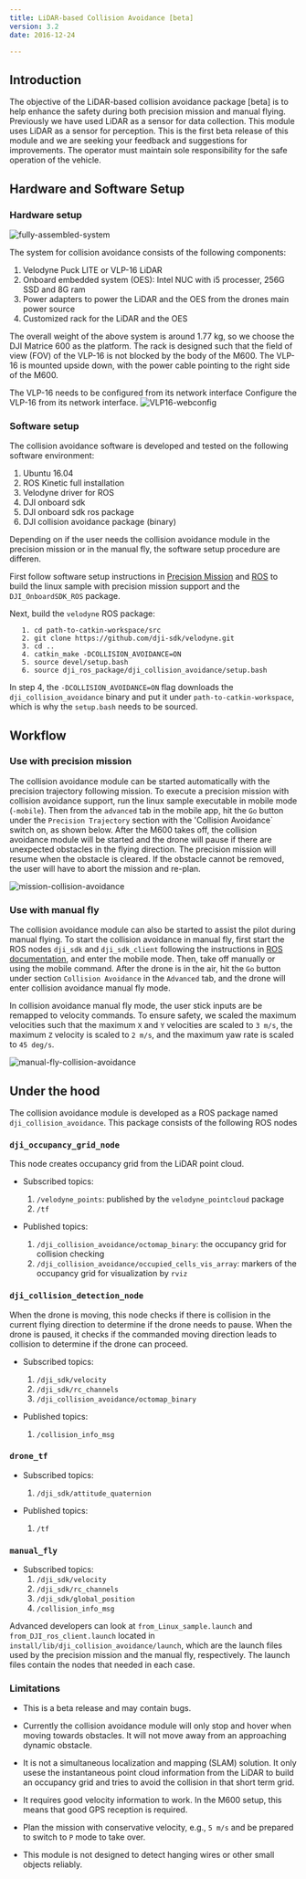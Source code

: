 ```yaml
---
title: LiDAR-based Collision Avoidance [beta]
version: 3.2
date: 2016-12-24

---
```


## Introduction

The objective of the LiDAR-based collision avoidance package [beta] is to help enhance the safety during both precision mission and manual flying. Previously we have used LiDAR as a sensor for data collection. This module uses LiDAR as a sensor for perception. This is the first beta release of this module and we are seeking your feedback and suggestions for improvements.  The operator must maintain sole responsibility for the safe operation of the vehicle.


## Hardware and Software Setup

### Hardware setup
![fully-assembled-system](../../images/modules/collision-avoidance/fully-assembled-system.jpg)

The system for collision avoidance consists of the following components:
1. Velodyne Puck LITE or VLP-16 LiDAR
2. Onboard embedded system (OES): Intel NUC with i5 processer, 256G SSD and 8G ram
3. Power adapters to power the LiDAR and the OES from the drones main power source
4. Customized rack for the LiDAR and the OES

The overall weight of the above system is around 1.77 kg, so we choose the DJI Matrice 600 as the platform. The rack is designed such that the field of view (FOV) of the VLP-16 is not blocked by the body of the M600. The VLP-16 is mounted upside down, with the power cable pointing to the right side of the M600.

The VLP-16 needs to be configured from its network interface
Configure the VLP-16 from its network interface. 
![VLP16-webconfig](../../images/modules/collision-avoidance/VLP16-webconfig.png)


### Software setup

The collision avoidance software is developed and tested on the following software environment:

1. Ubuntu 16.04
2. ROS Kinetic full installation
3. Velodyne driver for ROS
3. DJI onboard sdk
4. DJI onboard sdk ros package
5. DJI collision avoidance package (binary)

Depending on if the user needs the collision avoidance module in the precision mission or in the manual fly, the software setup procedure are differen.

First follow software setup instructions in [Precision Mission](../../modules/missionplan/README.html#setup) and [ROS](../../github-platform-docs/ROS/README.html#setup) to build the linux sample with precision mission support and the `DJI_OnboardSDK_ROS` package. 

Next, build the `velodyne` ROS package:

       1. cd path-to-catkin-workspace/src
       2. git clone https://github.com/dji-sdk/velodyne.git
       3. cd ..
       4. catkin_make -DCOLLISION_AVOIDANCE=ON
       5. source devel/setup.bash
       6. source dji_ros_package/dji_collision_avoidance/setup.bash


In step 4, the `-DCOLLISION_AVOIDANCE=ON` flag downloads the `dji_collision_avoidance` binary and put it under `path-to-catkin-workspace`, which is why the `setup.bash` needs to be sourced.


## Workflow

### Use with precision mission

The collision avoidance module can be started automatically with the precision trajectory following mission. To execute a precision mission with collision avoidance support, run the linux sample executable in mobile mode (`-mobile`). Then from the `advanced` tab in the mobile app, hit the `Go` button under the `Precision Trajectory` section with the 'Collision Avoidance` switch on, as shown below. After the M600 takes off, the collision avoidance module will be started and the drone will pause if there are unexpected obstacles in the flying direction. The precision mission will resume when the obstacle is cleared. If the obstacle cannot be removed, the user will have to abort the mission and re-plan.

![mission-collision-avoidance](../../images/modules/collision-avoidance/mission-collision-avoidance.png)

### Use with manual fly

The collision avoidance module can also be started to assist the pilot during manual flying. To start the collision avoidance in manual fly, first start the ROS nodes `dji_sdk` and `dji_sdk_client` following the instructions in [ROS documentation](../../github-platform-docs/ROS/README.html#examples), and enter the mobile mode. Then, take off manually or using the mobile command. After the drone is in the air, hit the `Go` button under section `Collision Avoidance` in the `Advanced` tab, and the drone will enter collision avoidance manual fly mode. 

In collision avoidance manual fly mode, the user stick inputs are be remapped to velocity commands. To ensure safety, we scaled the maximum velocities such that the maximum `X` and `Y` velocities are scaled to `3 m/s`, the maximum `Z` velocity is scaled to `2 m/s`, and the maximum yaw rate is scaled to `45 deg/s`.


![manual-fly-collision-avoidance](../../images/modules/collision-avoidance/manual-fly-collision-avoidance.png)

## Under the hood

The collision avoidance module is developed as a ROS package named `dji_collision_avoidance`. This package consists of the following ROS nodes

### `dji_occupancy_grid_node`
This node creates occupancy grid from the LiDAR point cloud.
- Subscribed topics:
  1. `/velodyne_points`: published by the `velodyne_pointcloud` package
  2. `/tf`

- Published topics:
  1. `/dji_collision_avoidance/octomap_binary`: the occupancy grid for collision checking
  2. `/dji_collision_avoidance/occupied_cells_vis_array`: markers of the occupancy grid for visualization by `rviz`

### `dji_collision_detection_node`
When the drone is moving, this node checks if there is collision in the current flying direction to determine if the drone needs to pause. When the drone is paused, it checks if the commanded moving direction leads to collision to determine if the drone can proceed.

- Subscribed topics:
  1. `/dji_sdk/velocity`
  2. `/dji_sdk/rc_channels`
  3. `/dji_collision_avoidance/octomap_binary`

- Published topics:
  1. `/collision_info_msg`

### `drone_tf`
- Subscribed topics:
  1. `/dji_sdk/attitude_quaternion`

- Published topics:
  1. `/tf`

### `manual_fly`
- Subscribed topics:
  1. `/dji_sdk/velocity`
  2. `/dji_sdk/rc_channels`
  3. `/dji_sdk/global_position`
  4. `/collision_info_msg`

Advanced developers can look at `from_Linux_sample.launch` and `from_DJI_ros_client.launch` located in `install/lib/dji_collision_avoidance/launch`, which are the launch files used by the precision mission and the manual fly, respectively. The launch files contain the nodes that needed in each case.

### Limitations

- This is a beta release and may contain bugs.

- Currently the collision avoidance module will only stop and hover when moving towards obstacles. It will not move away from an approaching dynamic obstacle.

- It is not a simultaneous localization and mapping (SLAM) solution. It only usese the instantaneous point cloud information from the LiDAR to build an occupancy grid and tries to avoid the collision in that short term grid.

- It requires good velocity information to work. In the M600 setup, this means that good GPS reception is required.

- Plan the mission with conservative velocity, e.g., `5 m/s` and be prepared to switch to `P` mode to take over.

- This module is not designed to detect hanging wires or other small objects reliably. 

